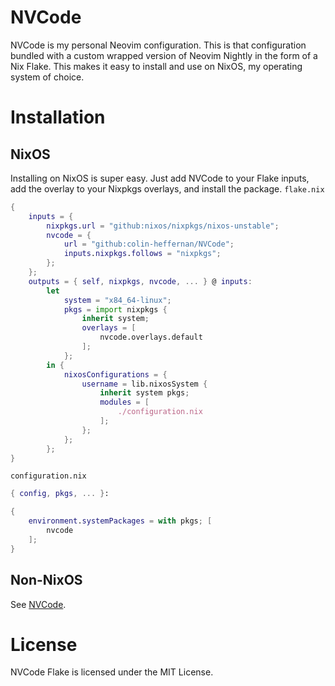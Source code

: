 # NVCode

NVCode is my personal Neovim configuration. This is that configuration bundled with a custom wrapped version of Neovim Nightly in the form of a Nix Flake. This makes it easy to install and use on NixOS, my operating system of choice.


# Installation

## NixOS

Installing on NixOS is super easy. Just add NVCode to your Flake inputs, add the overlay to your Nixpkgs overlays, and install the package.
`flake.nix`
```nix
{
	inputs = {
		nixpkgs.url = "github:nixos/nixpkgs/nixos-unstable";
		nvcode = {
			url = "github:colin-heffernan/NVCode";
			inputs.nixpkgs.follows = "nixpkgs";
		};
	};
	outputs = { self, nixpkgs, nvcode, ... } @ inputs:
		let
			system = "x84_64-linux";
			pkgs = import nixpkgs {
				inherit system;
				overlays = [
					nvcode.overlays.default
				];
			};
		in {
			nixosConfigurations = {
				username = lib.nixosSystem {
					inherit system pkgs;
					modules = [
						./configuration.nix
					];
				};
			};
		};
}
```
`configuration.nix`
```nix
{ config, pkgs, ... }:

{
	environment.systemPackages = with pkgs; [
		nvcode
	];
}
```


## Non-NixOS

See [NVCode](https://github.com/colin-heffernan/NVCode).


# License

NVCode Flake is licensed under the MIT License.
